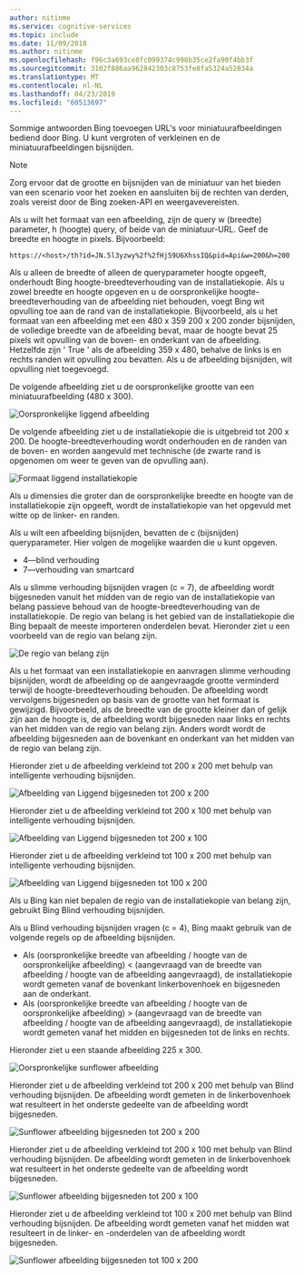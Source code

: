 ```yaml
---
author: nitinme
ms.service: cognitive-services
ms.topic: include
ms.date: 11/09/2018
ms.author: nitinme
ms.openlocfilehash: f96c3a693ce8fc099374c998b35ce2fa90f4bb3f
ms.sourcegitcommit: 3102f886aa962842303c8753fe8fa5324a52834a
ms.translationtype: MT
ms.contentlocale: nl-NL
ms.lasthandoff: 04/23/2019
ms.locfileid: "60513697"
---
```

Sommige antwoorden Bing toevoegen URL's voor miniatuurafbeeldingen bediend door Bing. U kunt vergroten of verkleinen en de miniatuurafbeeldingen bijsnijden. 

> [!NOTE]
> Zorg ervoor dat de grootte en bijsnijden van de miniatuur van het bieden van een scenario voor het zoeken en aansluiten bij de rechten van derden, zoals vereist door de Bing zoeken-API en weergavevereisten.


Als u wilt het formaat van een afbeelding, zijn de query w (breedte) parameter, h (hoogte) query, of beide van de miniatuur-URL. Geef de breedte en hoogte in pixels. Bijvoorbeeld:  
  
`https://<host>/th?id=JN.5l3yzwy%2f%2fHj59U6XhssIQ&pid=Api&w=200&h=200`  
  
Als u alleen de breedte of alleen de queryparameter hoogte opgeeft, onderhoudt Bing hoogte-breedteverhouding van de installatiekopie. Als u zowel breedte en hoogte opgeven en u de oorspronkelijke hoogte-breedteverhouding van de afbeelding niet behouden, voegt Bing wit opvulling toe aan de rand van de installatiekopie. Bijvoorbeeld, als u het formaat van een afbeelding met een 480 x 359 200 x 200 zonder bijsnijden, de volledige breedte van de afbeelding bevat, maar de hoogte bevat 25 pixels wit opvulling van de boven- en onderkant van de afbeelding. Hetzelfde zijn ' True ' als de afbeelding 359 x 480, behalve de links is en rechts randen wit opvulling zou bevatten. Als u de afbeelding bijsnijden, wit opvulling niet toegevoegd.  

 
De volgende afbeelding ziet u de oorspronkelijke grootte van een miniatuurafbeelding (480 x 300).  
  
![Oorspronkelijke liggend afbeelding](./media/cognitive-services-bing-resize-crop/bing-resize-crop-landscape.PNG)  
  
De volgende afbeelding ziet u de installatiekopie die is uitgebreid tot 200 x 200. De hoogte-breedteverhouding wordt onderhouden en de randen van de boven- en worden aangevuld met technische (de zwarte rand is opgenomen om weer te geven van de opvulling aan).  
  
![Formaat liggend installatiekopie](./media/cognitive-services-bing-resize-crop/bing-resize-crop-landscape-resized.PNG)  



Als u dimensies die groter dan de oorspronkelijke breedte en hoogte van de installatiekopie zijn opgeeft, wordt de installatiekopie van het opgevuld met witte op de linker- en randen.  
  
Als u wilt een afbeelding bijsnijden, bevatten de c (bijsnijden) queryparameter. Hier volgen de mogelijke waarden die u kunt opgeven.  
  
- 4&mdash;blind verhouding  
- 7&mdash;verhouding van smartcard  
  
Als u slimme verhouding bijsnijden vragen (c = 7), de afbeelding wordt bijgesneden vanuit het midden van de regio van de installatiekopie van belang passieve behoud van de hoogte-breedteverhouding van de installatiekopie. De regio van belang is het gebied van de installatiekopie die Bing bepaalt de meeste importeren onderdelen bevat. Hieronder ziet u een voorbeeld van de regio van belang zijn.  
  
![De regio van belang zijn](./media/cognitive-services-bing-resize-crop/bing-resize-crop-regionofinterest.PNG)

Als u het formaat van een installatiekopie en aanvragen slimme verhouding bijsnijden, wordt de afbeelding op de aangevraagde grootte verminderd terwijl de hoogte-breedteverhouding behouden. De afbeelding wordt vervolgens bijgesneden op basis van de grootte van het formaat is gewijzigd. Bijvoorbeeld, als de breedte van de grootte kleiner dan of gelijk zijn aan de hoogte is, de afbeelding wordt bijgesneden naar links en rechts van het midden van de regio van belang zijn. Anders wordt wordt de afbeelding bijgesneden aan de bovenkant en onderkant van het midden van de regio van belang zijn.  
  
 
Hieronder ziet u de afbeelding verkleind tot 200 x 200 met behulp van intelligente verhouding bijsnijden.  
  
![Afbeelding van Liggend bijgesneden tot 200 x 200](./media/cognitive-services-bing-resize-crop/bing-resize-crop-landscape200x200c7.PNG)
  
Hieronder ziet u de afbeelding verkleind tot 200 x 100 met behulp van intelligente verhouding bijsnijden.  
   
![Afbeelding van Liggend bijgesneden tot 200 x 100](./media/cognitive-services-bing-resize-crop/bing-resize-crop-landscape200x100c7.PNG)
  
Hieronder ziet u de afbeelding verkleind tot 100 x 200 met behulp van intelligente verhouding bijsnijden.  
  
![Afbeelding van Liggend bijgesneden tot 100 x 200](./media/cognitive-services-bing-resize-crop/bing-resize-crop-landscape100x200c7.PNG)



Als u Bing kan niet bepalen de regio van de installatiekopie van belang zijn, gebruikt Bing Blind verhouding bijsnijden.  
  
Als u Blind verhouding bijsnijden vragen (c = 4), Bing maakt gebruik van de volgende regels op de afbeelding bijsnijden.  
  
- Als (oorspronkelijke breedte van afbeelding / hoogte van de oorspronkelijke afbeelding) < (aangevraagd van de breedte van afbeelding / hoogte van de afbeelding aangevraagd), de installatiekopie wordt gemeten vanaf de bovenkant linkerbovenhoek en bijgesneden aan de onderkant.  
- Als (oorspronkelijke breedte van afbeelding / hoogte van de oorspronkelijke afbeelding) > (aangevraagd van de breedte van afbeelding / hoogte van de afbeelding aangevraagd), de installatiekopie wordt gemeten vanaf het midden en bijgesneden tot de links en rechts.  



Hieronder ziet u een staande afbeelding 225 x 300.  
  
![Oorspronkelijke sunflower afbeelding](./media/cognitive-services-bing-resize-crop/bing-resize-crop-sunflower.PNG)
  
Hieronder ziet u de afbeelding verkleind tot 200 x 200 met behulp van Blind verhouding bijsnijden. De afbeelding wordt gemeten in de linkerbovenhoek wat resulteert in het onderste gedeelte van de afbeelding wordt bijgesneden.  
  
![Sunflower afbeelding bijgesneden tot 200 x 200](./media/cognitive-services-bing-resize-crop/bing-resize-crop-sunflower200x200c4.PNG)
  
Hieronder ziet u de afbeelding verkleind tot 200 x 100 met behulp van Blind verhouding bijsnijden. De afbeelding wordt gemeten in de linkerbovenhoek wat resulteert in het onderste gedeelte van de afbeelding wordt bijgesneden.  
  
![Sunflower afbeelding bijgesneden tot 200 x 100](./media/cognitive-services-bing-resize-crop/bing-resize-crop-sunflower200x100c4.PNG)
  
Hieronder ziet u de afbeelding verkleind tot 100 x 200 met behulp van Blind verhouding bijsnijden. De afbeelding wordt gemeten vanaf het midden wat resulteert in de linker- en -onderdelen van de afbeelding wordt bijgesneden.  
  
![Sunflower afbeelding bijgesneden tot 100 x 200](./media/cognitive-services-bing-resize-crop/bing-resize-crop-sunflower100x200c4.PNG)

